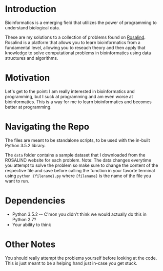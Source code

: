 # Introduction
Bioinformatics is a emerging field that utilizes the power of programming to understand biological data. 

These are my solutions to a collection of problems found on [Rosalind](http://rosalind.info/about/). Rosalind is a platform that allows you to learn bioinformatics from a fundamental level, allowing you to reseach theory and then apply that knowledge to solve computational problems in bioinformatics using data structures and algorithms. 

# Motivation
Let's get to the point: I am really interested in bioinformatics and programming, but I suck at programming and am even worse at bioinformatics. This is a way for me to learn bioinformatics and becomes better at programming.  

# Navigating the Repo
The files are meant to be standalone scripts, to be used with the in-built Python 3.5.2 library. 

The `data` folder contains a sample dataset that I downloaded from the ROSALIND website for each problem. Note: The data changes everytime you attempt to solve the problem so make sure to change the content of the respective file and save before calling the function in your favorte terminal using `python {filename}.py` where `{filename}` is the name of the file you want to run.

# Dependencies
* Python 3.5.2 -- C'mon you didn't think we would actually do this in Python 2.7?
* Your ability to think

# Other Notes
You should really attempt the problems yourself before looking at the code. This is just meant to be a helping hand just in-case you get stuck.
